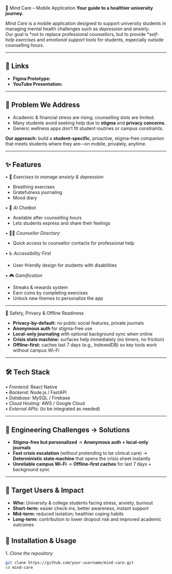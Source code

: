 🌿 Mind Care – Mobile Application
**Your guide to a healthier university journey.**

*Mind Care* is a mobile application designed to support university students in managing mental health challenges such as *depression* and *anxiety*.  
Our goal is *not to replace professional counsellors, but to provide **self-help exercises* and *emotional support tools* for students, especially outside counselling hours.

---

## 🔗 Links
- **Figma Prototype:**  
- **YouTube Presentation:**  

---

## 🧩 Problem We Address
- Academic & financial stress are rising; counselling slots are limited.  
- Many students avoid seeking help due to **stigma** and **privacy concerns**.  
- Generic wellness apps don’t fit student routines or campus constraints.

**Our approach:** build a **student-specific**, proactive, stigma-free companion that meets students where they are—on mobile, privately, anytime.

---

## ✨ Features

•⁠  ⁠🧘 *Exercises to manage anxiety & depression*
  - Breathing exercises  
  - Gratefulness journaling  
  - Mood diary  

•⁠  ⁠💬 *AI Chatbot*
  - Available after counselling hours  
  - Lets students express and share their feelings  

•⁠  ⁠👩‍⚕️ *Counsellor Directory*
  - Quick access to counsellor contacts for professional help  

•⁠  ⁠♿ *Accessibility First*
  - User-friendly design for students with disabilities  

•⁠  ⁠🎮 *Gamification*
  - Streaks & rewards system  
  - Earn coins by completing exercises  
  - Unlock new themes to personalize the app  

---

 🔐 Safety, Privacy & Offline Readiness
- **Privacy-by-default:** no public social features, private journals  
- **Anonymous auth** for stigma-free use  
- **Local-only journaling** with optional background sync when online  
- **Crisis state machine:** surfaces help immediately (no timers, no friction)  
- **Offline-first:** caches last 7 days (e.g., IndexedDB) so key tools work without campus Wi-Fi

---

## 🛠️ Tech Stack

•⁠  ⁠*Frontend:* React Native  
•⁠  ⁠*Backend:* Node.js / FastAPI  
•⁠  ⁠*Database:* MySQL / Firebase  
•⁠  ⁠*Cloud Hosting:* AWS / Google Cloud  
•⁠  ⁠*External APIs:* (to be integrated as needed)  

---

## 🧪 Engineering Challenges → Solutions
- **Stigma-free but personalized** → **Anonymous auth + local-only journals**  
- **Fast crisis escalation** (without pretending to be clinical care) → **Deterministic state machine** that opens the crisis sheet instantly  
- **Unreliable campus Wi-Fi** → **Offline-first caches** for last 7 days + background sync

---

## 🎯 Target Users & Impact
- **Who:** University & college students facing stress, anxiety, burnout  
- **Short-term:** easier check-ins, better awareness, instant support  
- **Mid-term:** reduced isolation; healthier coping habits  
- **Long-term:** contribution to lower dropout risk and improved academic outcomes

## 🚀 Installation & Usage

1.⁠ ⁠*Clone the repository*
   ```bash
   git clone https://github.com/your-username/mind-care.git
   cd mind-care 
